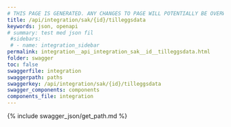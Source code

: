 ```yaml
---
# THIS PAGE IS GENERATED. ANY CHANGES TO PAGE WILL POTENTIALLY BE OVERWRITTEN.
title: /api/integration/sak/{id}/tilleggsdata
keywords: json, openapi
# summary: test med json fil
 #sidebars: 
 # - name: integration_sidebar
permalink: integration__api_integration_sak__id__tilleggsdata.html
folder: swagger
toc: false
swaggerfile: integration
swaggerpath: paths
swaggerkey: /api/integration/sak/{id}/tilleggsdata
swagger_components: components
components_file: integration
---
```

{% include swagger_json/get_path.md %}
